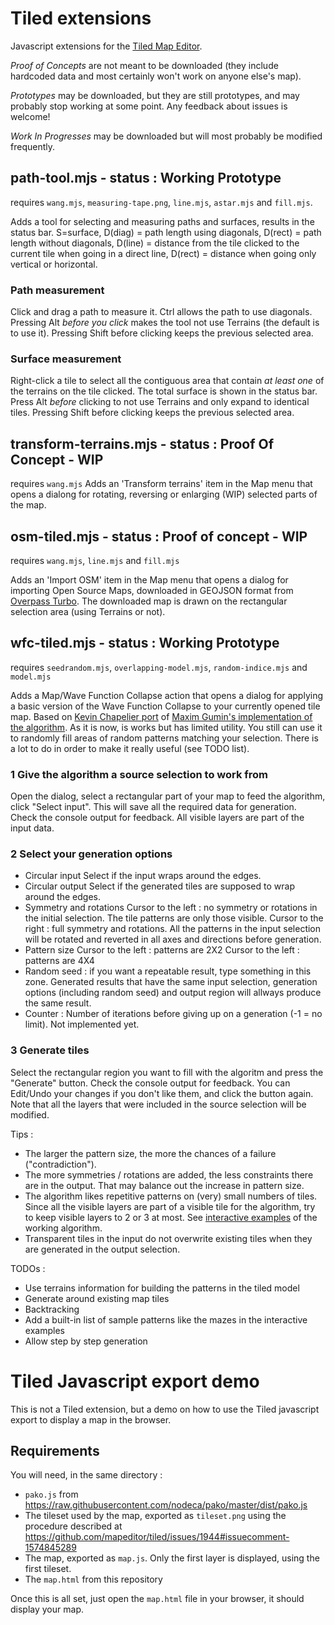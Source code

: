 # Tiled extensions
Javascript extensions for the [Tiled Map Editor](https://www.mapeditor.org/). 

_Proof of Concepts_ are not meant to be downloaded (they include hardcoded data and most certainly won't work on anyone else's map).

_Prototypes_ may be downloaded, but they are still prototypes, and may probably stop working at some point. Any feedback about issues is welcome!

_Work In Progresses_ may be downloaded but will most probably be modified frequently. 

## path-tool.mjs - status : Working Prototype
requires `wang.mjs`, `measuring-tape.png`, `line.mjs`, `astar.mjs` and `fill.mjs`.

Adds a tool for selecting and measuring paths and surfaces, results in the status bar. S=surface, D(diag) = path length using diagonals, D(rect) = path length without diagonals, D(line) = distance from the tile clicked to the current tile when going in a direct line, D(rect) = distance when going only vertical or horizontal. 
### Path measurement 
Click and drag a path to measure it. Ctrl allows the path to use diagonals.  Pressing Alt _before you click_ makes the tool not use Terrains (the default is to use it). 
Pressing Shift before clicking keeps the previous selected area. 
### Surface measurement
Right-click a tile to select all the contiguous area that contain _at least one_ of the terrains on the tile clicked. The total surface is shown in the status bar. Press Alt _before_ clicking to not use Terrains and only expand to identical tiles. Pressing Shift before clicking keeps the previous selected area. 

## transform-terrains.mjs - status : Proof Of Concept - WIP
requires `wang.mjs`
Adds an 'Transform terrains' item in the Map menu that opens a dialong for rotating, reversing or enlarging (WIP) selected parts of the map. 

## osm-tiled.mjs - status : Proof of concept - WIP
requires `wang.mjs`, `line.mjs` and `fill.mjs`

Adds an 'Import OSM' item in the Map menu that opens a dialog for importing Open Source Maps, downloaded in GEOJSON format from [Overpass Turbo](https://overpass-turbo.eu/). 
The downloaded map is drawn on the rectangular selection area (using Terrains or not). 

## wfc-tiled.mjs - status : Working Prototype
requires `seedrandom.mjs`, `overlapping-model.mjs`, `random-indice.mjs` and `model.mjs`

Adds a Map/Wave Function Collapse action that opens a dialog for applying a basic version of the Wave Function Collapse to your currently opened tile map. Based on [Kevin Chapelier port](https://github.com/kchapelier/wavefunctioncollapse) of [Maxim Gumin's implementation of the algorithm](https://github.com/mxgmn/WaveFunctionCollapse).
As it is now, is works but has limited utility. You still can use it to randomly fill areas of random patterns matching your selection. There is a lot to do in order to make it really useful (see TODO list). 

### 1 Give the algorithm a source selection to work from
Open the dialog, select a rectangular part of your map to feed the algorithm, click "Select input". This will save all the required data for generation. Check the console output for feedback. All visible layers are part of the input data. 

### 2 Select your generation options
* Circular input
Select if the input wraps around the edges. 
* Circular output
Select if the generated tiles are supposed to wrap around the edges. 
* Symmetry and rotations
Cursor to the left : no symmetry or rotations in the initial selection. The tile patterns are only those visible. 
Cursor to the right : full symmetry and rotations. All the patterns in the input selection will be rotated and reverted in all axes and directions before generation. 
* Pattern size
Cursor to the left : patterns are 2X2
Cursor to the left : patterns are 4X4
* Random seed : if you want a repeatable result, type something in this zone. Generated results that have the same input selection, generation options (including random seed) and output region will allways produce the same result. 
* Counter : Number of iterations before giving up on a generation (-1 = no limit). Not implemented yet. 

### 3 Generate tiles
Select the rectangular region you want to fill with the algoritm and press the "Generate" button. Check the console output for feedback. You can Edit/Undo your changes if you don't like them, and click the button again. Note that all the layers that were included in the source selection will be modified. 

Tips : 
* The larger the pattern size, the more the chances of a failure ("contradiction"). 
* The more symmetries / rotations are added, the less constraints there are in the output. That may balance out the increase in pattern size. 
* The algorithm likes repetitive patterns on (very) small numbers of tiles. Since all the visible layers are part of a visible tile for the algorithm, try to keep visible layers to 2 or 3 at most. See [interactive examples](http://www.kchapelier.com/wfc-example/overlapping-model.html) of the working algorithm. 
* Transparent tiles in the input do not overwrite existing tiles when they are generated in the output selection. 

TODOs : 
* Use terrains information for building the patterns in the tiled model
* Generate around existing map tiles
* Backtracking
* Add a built-in list of sample patterns like the mazes in the interactive examples
* Allow step by step generation

# Tiled Javascript export demo
This is not a Tiled extension, but a demo on how to use the Tiled javascript export to display a map in the browser. 

## Requirements
You will need, in the same directory : 
* `pako.js` from https://raw.githubusercontent.com/nodeca/pako/master/dist/pako.js
* The tileset used by the map, exported as `tileset.png` using the procedure described at https://github.com/mapeditor/tiled/issues/1944#issuecomment-1574845289
* The map, exported as `map.js`. Only the first layer is displayed, using the first tileset. 
* The `map.html` from this repository

Once this is all set, just open the `map.html` file in your browser, it should display your map. 
